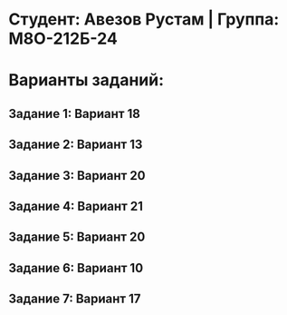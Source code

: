 
# Студент: Авезов Рустам | Группа: М8О-212Б-24
# Варианты заданий:
##  Задание 1: Вариант 18
##  Задание 2: Вариант 13
##  Задание 3: Вариант 20
##  Задание 4: Вариант 21
##  Задание 5: Вариант 20
##  Задание 6: Вариант 10
##  Задание 7: Вариант 17
